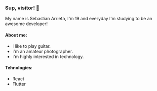 ### Sup, visitor! 👋

My name is Sebastian Arrieta, I'm 19 and everyday I'm studying to be an awesome developer!

#### About me:
- I like to play guitar.
- I'm an amateur photographer.
- I'm highly interested in technology.

#### Tehnologies:
- React
- Flutter

<!--
**sarrietav-dev/sarrietav-dev** is a ✨ _special_ ✨ repository because its `README.md` (this file) appears on your GitHub profile.

Here are some ideas to get you started:

- 🔭 I’m currently working on ...
- 🌱 I’m currently learning ...
- 👯 I’m looking to collaborate on ...
- 🤔 I’m looking for help with ...
- 💬 Ask me about ...
- 📫 How to reach me: ...
- 😄 Pronouns: ...
- ⚡ Fun fact: ...
-->
